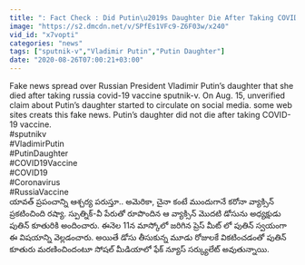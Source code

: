 ```yaml
---
title: ": Fact Check : Did Putin\u2019s Daughter Die After Taking COVID-19 Vaccine?"
image: "https://s2.dmcdn.net/v/SPfEs1VFc9-Z6F03w/x240"
vid_id: "x7vopti"
categories: "news"
tags: ["sputnik-v","Vladimir Putin","Putin Daughter"]
date: "2020-08-26T07:00:21+03:00"
---
```

Fake news spread over Russian President Vladimir Putin’s daughter that she died after taking russia covid-19 vaccine sputnik-v. On Aug. 15, unverified claim about Putin’s daughter started to circulate on social media. some web sites creats this fake news. Putin’s daughter did not die after taking COVID-19 vaccine.  <br>#sputnikv  <br>#VladimirPutin  <br>#PutinDaughter  <br>#COVID19Vaccine  <br>#COVID19  <br>#Coronavirus  <br>#RussiaVaccine  <br>యావత్ ప్రపంచాన్ని ఆశ్చర్య పరుస్తూ.. అమెరికా, చైనా కంటే ముందుగానే కరోనా వ్యాక్సిన్ ప్రకటించింది రష్యా. స్పుత్నిక్-వీ పేరుతో రూపొందిన ఆ వ్యాక్సిన్ మొదటి డోసును అధ్యక్షుడు పుతిన్ కూతురికి అందించారు. ఈనెల 11న మాస్కోలో జరిగిన ప్రెస్ మీట్ లో పుతిన్ స్వయంగా ఈ విషయాన్ని వెల్లడంచారు. అయితే డోసు తీసుకున్న మూడు రోజులకే వికటించడంతో పుతిన్ కూతురు మరణించిందంటూ సోషల్ మీడియాలో ఫేక్ న్యూస్ సర్క్యులేట్ అవుతున్నాయి.
